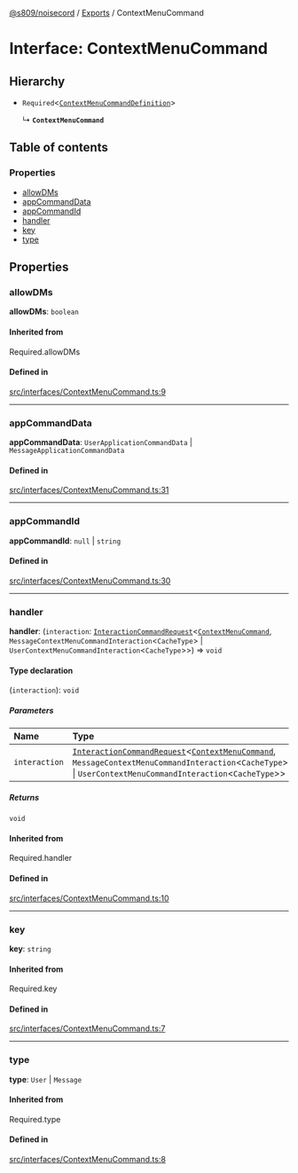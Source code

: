 [@s809/noisecord](../README.md) / [Exports](../modules.md) / ContextMenuCommand

# Interface: ContextMenuCommand

## Hierarchy

- `Required`<[`ContextMenuCommandDefinition`](ContextMenuCommandDefinition-1.md)\>

  ↳ **`ContextMenuCommand`**

## Table of contents

### Properties

- [allowDMs](ContextMenuCommand.md#allowdms)
- [appCommandData](ContextMenuCommand.md#appcommanddata)
- [appCommandId](ContextMenuCommand.md#appcommandid)
- [handler](ContextMenuCommand.md#handler)
- [key](ContextMenuCommand.md#key)
- [type](ContextMenuCommand.md#type)

## Properties

### allowDMs

 **allowDMs**: `boolean`

#### Inherited from

Required.allowDMs

#### Defined in

[src/interfaces/ContextMenuCommand.ts:9](https://github.com/s809/noisecord/blob/a1ec49a/src/interfaces/ContextMenuCommand.ts#L9)

___

### appCommandData

 **appCommandData**: `UserApplicationCommandData` \| `MessageApplicationCommandData`

#### Defined in

[src/interfaces/ContextMenuCommand.ts:31](https://github.com/s809/noisecord/blob/a1ec49a/src/interfaces/ContextMenuCommand.ts#L31)

___

### appCommandId

 **appCommandId**: ``null`` \| `string`

#### Defined in

[src/interfaces/ContextMenuCommand.ts:30](https://github.com/s809/noisecord/blob/a1ec49a/src/interfaces/ContextMenuCommand.ts#L30)

___

### handler

 **handler**: (`interaction`: [`InteractionCommandRequest`](../classes/InteractionCommandRequest.md)<[`ContextMenuCommand`](ContextMenuCommand.md), `MessageContextMenuCommandInteraction`<`CacheType`\> \| `UserContextMenuCommandInteraction`<`CacheType`\>\>) => `void`

#### Type declaration

(`interaction`): `void`

##### Parameters

| Name | Type |
| :------ | :------ |
| `interaction` | [`InteractionCommandRequest`](../classes/InteractionCommandRequest.md)<[`ContextMenuCommand`](ContextMenuCommand.md), `MessageContextMenuCommandInteraction`<`CacheType`\> \| `UserContextMenuCommandInteraction`<`CacheType`\>\> |

##### Returns

`void`

#### Inherited from

Required.handler

#### Defined in

[src/interfaces/ContextMenuCommand.ts:10](https://github.com/s809/noisecord/blob/a1ec49a/src/interfaces/ContextMenuCommand.ts#L10)

___

### key

 **key**: `string`

#### Inherited from

Required.key

#### Defined in

[src/interfaces/ContextMenuCommand.ts:7](https://github.com/s809/noisecord/blob/a1ec49a/src/interfaces/ContextMenuCommand.ts#L7)

___

### type

 **type**: `User` \| `Message`

#### Inherited from

Required.type

#### Defined in

[src/interfaces/ContextMenuCommand.ts:8](https://github.com/s809/noisecord/blob/a1ec49a/src/interfaces/ContextMenuCommand.ts#L8)
